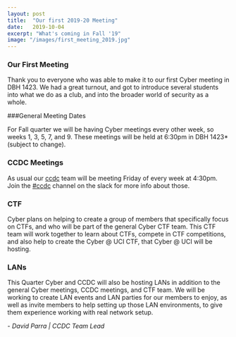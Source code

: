 ```yaml
---
layout: post
title:  "Our first 2019-20 Meeting"
date:   2019-10-04
excerpt: "What's coming in Fall '19"
image: "/images/first_meeting_2019.jpg"
---
```

### Our First Meeting

Thank you to everyone who was able to make it to our first Cyber meeting in DBH 1423. We had a great turnout,
 and got to introduce several students into what we do as a club, and into the broader world of security as a whole.


###General Meeting Dates

For Fall quarter we will be having Cyber meetings every other week, so weeks 1, 3, 5, 7, and 9. These meetings will be held at 6:30pm in DBH 1423* (subject to change).


### CCDC Meetings

As usual our <a href="/ccdc">ccdc</a> team will be meeting Friday of every week at 4:30pm. Join the <a href="https://ucicyber.slack.com/messages/C7K08HFUL">#ccdc</a> channel on the slack for more info about those.


### CTF

Cyber plans on helping to create a group of members that specifically focus on CTFs, and who will be part of the general Cyber CTF team. This CTF team will work together to learn about CTFs, compete in CTF competitions, and also help to create the Cyber @ UCI CTF, that Cyber @ UCI will be hosting.


### LANs
This Quarter Cyber and CCDC will also be hosting LANs in addition to the general Cyber meetings, CCDC meetings, and CTF team. We will be working to create LAN events and LAN parties for our members to enjoy, as well as invite members to help setting up those LAN environments, to give them experience working with real network setup. 



\- *David Parra \| CCDC Team Lead*
